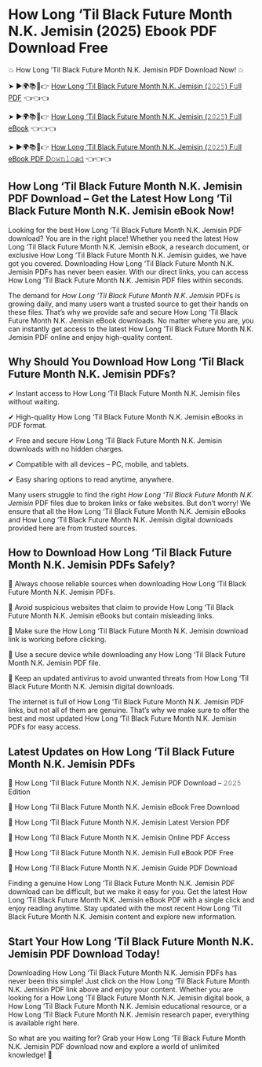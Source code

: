 # How Long ‘Til Black Future Month N.K. Jemisin (2025) Ebook PDF Download Free

💥 How Long ‘Til Black Future Month N.K. Jemisin PDF Download Now! 💥

➤ ►🌍📚📱👉 [How Long ‘Til Black Future Month N.K. Jemisin (𝟸𝟶𝟸𝟻) F𝚞ll PDF](https://getpdf.xyz/how-long-‘til-black-future-month-n.k.-jemisin) 👈👈👈


➤ ►🌍📚📱👉 [How Long ‘Til Black Future Month N.K. Jemisin (𝟸𝟶𝟸𝟻) F𝚞ll eBook](https://getpdf.xyz/how-long-‘til-black-future-month-n.k.-jemisin) 👈👈👈


➤ ►🌍📚📱👉 [How Long ‘Til Black Future Month N.K. Jemisin (𝟸𝟶𝟸𝟻) F𝚞ll eBook PDF D𝚘𝚠𝚗𝚕𝚘a𝚍](https://getpdf.xyz/how-long-‘til-black-future-month-n.k.-jemisin) 👈👈👈


## How Long ‘Til Black Future Month N.K. Jemisin PDF Download – Get the Latest How Long ‘Til Black Future Month N.K. Jemisin eBook Now!

Looking for the best How Long ‘Til Black Future Month N.K. Jemisin PDF download? You are in the right place! Whether you need the latest How Long ‘Til Black Future Month N.K. Jemisin eBook, a research document, or exclusive How Long ‘Til Black Future Month N.K. Jemisin guides, we have got you covered. Downloading How Long ‘Til Black Future Month N.K. Jemisin PDFs has never been easier. With our direct links, you can access How Long ‘Til Black Future Month N.K. Jemisin PDF files within seconds.

The demand for *How Long ‘Til Black Future Month N.K. Jemisin* PDFs is growing daily, and many users want a trusted source to get their hands on these files. That’s why we provide safe and secure How Long ‘Til Black Future Month N.K. Jemisin eBook downloads. No matter where you are, you can instantly get access to the latest How Long ‘Til Black Future Month N.K. Jemisin PDF online and enjoy high-quality content.

## Why Should You Download How Long ‘Til Black Future Month N.K. Jemisin PDFs?

✔ Instant access to How Long ‘Til Black Future Month N.K. Jemisin files without waiting.

✔ High-quality How Long ‘Til Black Future Month N.K. Jemisin eBooks in PDF format.

✔ Free and secure How Long ‘Til Black Future Month N.K. Jemisin downloads with no hidden charges.

✔ Compatible with all devices – PC, mobile, and tablets.

✔ Easy sharing options to read anytime, anywhere.

Many users struggle to find the right *How Long ‘Til Black Future Month N.K. Jemisin* PDF files due to broken links or fake websites. But don’t worry! We ensure that all the How Long ‘Til Black Future Month N.K. Jemisin eBooks and How Long ‘Til Black Future Month N.K. Jemisin digital downloads provided here are from trusted sources.

## How to Download How Long ‘Til Black Future Month N.K. Jemisin PDFs Safely?

📌 Always choose reliable sources when downloading How Long ‘Til Black Future Month N.K. Jemisin PDFs.

📌 Avoid suspicious websites that claim to provide How Long ‘Til Black Future Month N.K. Jemisin eBooks but contain misleading links.

📌 Make sure the How Long ‘Til Black Future Month N.K. Jemisin download link is working before clicking.

📌 Use a secure device while downloading any How Long ‘Til Black Future Month N.K. Jemisin PDF file.

📌 Keep an updated antivirus to avoid unwanted threats from How Long ‘Til Black Future Month N.K. Jemisin digital downloads.

The internet is full of How Long ‘Til Black Future Month N.K. Jemisin PDF links, but not all of them are genuine. That’s why we make sure to offer the best and most updated How Long ‘Til Black Future Month N.K. Jemisin PDFs for easy access.

## Latest Updates on How Long ‘Til Black Future Month N.K. Jemisin PDFs

🔹 How Long ‘Til Black Future Month N.K. Jemisin PDF Download – 𝟸𝟶𝟸𝟻 Edition

🔹 How Long ‘Til Black Future Month N.K. Jemisin eBook Free Download

🔹 How Long ‘Til Black Future Month N.K. Jemisin Latest Version PDF

🔹 How Long ‘Til Black Future Month N.K. Jemisin Online PDF Access

🔹 How Long ‘Til Black Future Month N.K. Jemisin Full eBook PDF Free

🔹 How Long ‘Til Black Future Month N.K. Jemisin Guide PDF Download

Finding a genuine How Long ‘Til Black Future Month N.K. Jemisin PDF download can be difficult, but we make it easy for you. Get the latest How Long ‘Til Black Future Month N.K. Jemisin eBook PDF with a single click and enjoy reading anytime. Stay updated with the most recent How Long ‘Til Black Future Month N.K. Jemisin content and explore new information.

## Start Your How Long ‘Til Black Future Month N.K. Jemisin PDF Download Today!

Downloading How Long ‘Til Black Future Month N.K. Jemisin PDFs has never been this simple! Just click on the How Long ‘Til Black Future Month N.K. Jemisin PDF link above and enjoy your content. Whether you are looking for a How Long ‘Til Black Future Month N.K. Jemisin digital book, a How Long ‘Til Black Future Month N.K. Jemisin educational resource, or a How Long ‘Til Black Future Month N.K. Jemisin research paper, everything is available right here.

So what are you waiting for? Grab your How Long ‘Til Black Future Month N.K. Jemisin PDF download now and explore a world of unlimited knowledge! 🚀